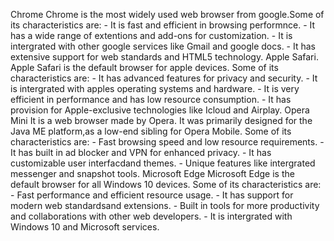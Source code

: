 Chrome
Chrome is the most widely used web browser from google.Some of its characteristics are: - It is fast and efficient in browsing performnce. - It has a wide range of extentions and add-ons for customization. - It is intergrated with other google services like Gmail and google docs. - It has extensive support for web standards and HTML5 technology.
Apple Safari.
Apple Safari is the default browser for apple devices. Some of its characteristics are: - It has advanced features for privacy and security. - It is intergrated with apples operating systems and hardware. - It is very efficient in performance and has low resource consumption. - It has provision for Apple-exclusive technologies like Icloud and Airplay.
Opera Mini
It is a web browser made by Opera. It was primarily designed for the Java ME platform,as a low-end sibling for Opera Mobile. Some of its characteristics are: - Fast browsing speed and low resource requirements. - It has built in ad blocker and VPN for enhanced privacy. - It has customizable user interfacdand themes. - Unique features like intergrated messenger and snapshot tools.
Microsoft Edge
Microsoft Edge is the default browser for all Windows 10 devices. Some of its characteristics are: - Fast performance and efficient resource usage. - It has support for modern web standardsand extensions. - Built in tools for more productivity and collaborations with other web developers. - It is intergrated with Windows 10 and Microsoft services.
